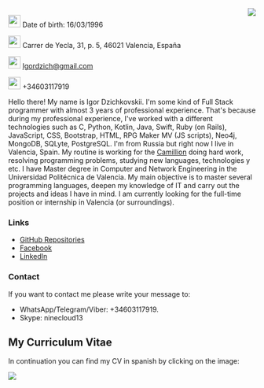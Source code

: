 <img src="https://user-images.githubusercontent.com/49725913/124142075-32597e80-da8a-11eb-973d-439b42a77c39.png" align="right">

<img src="https://user-images.githubusercontent.com/49725913/124145644-4357bf00-da8d-11eb-9410-6ffc9bb38a2e.png" width="25" height="25"> Date of birth: 16/03/1996

<img src="https://user-images.githubusercontent.com/49725913/124145804-6aae8c00-da8d-11eb-9327-3255ed139398.png" width="25" height="25"> Carrer de Yecla, 31, p. 5, 46021 Valencia, España

<img src="https://user-images.githubusercontent.com/49725913/124144252-16ef7300-da8c-11eb-8199-ae8928d58de2.png" width="25" height="25"> [Igordzich@gmail.com](mailto:igordzich@gmail.com) 

<img src="https://user-images.githubusercontent.com/49725913/124145462-1c00f200-da8d-11eb-9a91-c522f5682e95.png" width="25" height="25"> +34603117919


Hello there! My name is Igor Dzichkovskii. I'm some kind of Full Stack programmer with almost 3 years of professional experience. That's because during my professional experience, I've worked with a different technologies such as C, Python, Kotlin, Java, Swift, Ruby (on Rails), JavaScript, CSS, Bootstrap, HTML, RPG Maker MV (JS scripts), Neo4j, MongoDB, SQLyte, PostgreSQL. I'm from Russia but right now I live in Valencia, Spain. My routine is working for the [Camillion](https://camillion.app) doing hard work, resolving programming problems, studying new languages, technologies y etc. I have Master degree in Computer and Network Engineering in the Universidad Politécnica de Valencia. My main objective is to master several programming languages, deepen my knowledge of IT and carry out the projects and ideas I have in mind. I am currently looking for the full-time position or internship in Valencia (or surroundings).


### Links

- [GitHub Repositories](https://github.com/CloudNine13?tab=repositories "Here is my repositories page")
- [Facebook](https://www.facebook.com/profile.php?id=100005125450880 "Here is my FB page")
- [LinkedIn](https://www.linkedin.com/in/igordzichkovskii/ "Here is my LinkedIn page")

### Contact

If you want to contact me please write your message to:
- WhatsApp/Telegram/Viber: +34603117919. 
- Skype: ninecloud13


## My Curriculum Vitae

In continuation you can find my CV in spanish by clicking on the image:

<a href="https://cloudnine13.github.io/IgorCV.pdf"><img src="https://user-images.githubusercontent.com/49725913/124151667-16a6a600-da93-11eb-9473-ae5d493bc0ad.png"></a>
